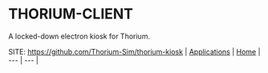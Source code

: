 # THORIUM-CLIENT

 A locked-down electron kiosk for Thorium.

 SITE: https://github.com/Thorium-Sim/thorium-kiosk
 | [Applications](https://portable-linux-apps.github.io/apps.html) | [Home](https://portable-linux-apps.github.io)
 | --- | --- |
